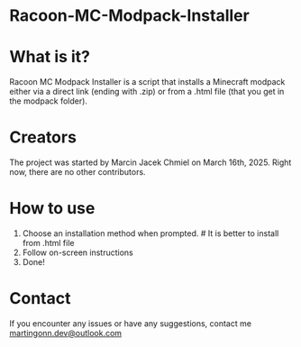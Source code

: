 # Racoon-MC-Modpack-Installer

# What is it?
Racoon MC Modpack Installer is a script that installs a Minecraft modpack either via a direct link (ending with .zip) or from a .html file (that you get in the modpack folder).

# Creators

The project was started by Marcin Jacek Chmiel on March 16th, 2025. Right now, there are no other contributors.

# How to use

1. Choose an installation method when prompted. # It is better to install from .html file
2. Follow on-screen instructions
3. Done!

# Contact
If you encounter any issues or have any suggestions, contact me martingonn.dev@outlook.com
